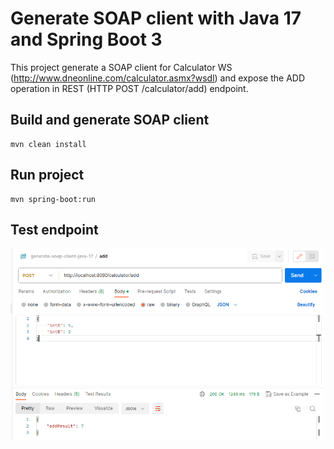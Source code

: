 # Generate SOAP client with Java 17 and Spring Boot 3

This project generate a SOAP client for Calculator WS (http://www.dneonline.com/calculator.asmx?wsdl) and expose the ADD operation in REST (HTTP POST /calculator/add) endpoint.

## Build and generate SOAP client
    mvn clean install

## Run project
    mvn spring-boot:run

## Test endpoint

![test endpoint image](./img/test-endpoint.png)